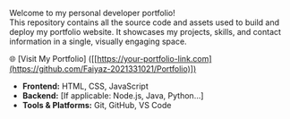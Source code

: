 Welcome to my personal developer portfolio!  
This repository contains all the source code and assets used to build and deploy my portfolio website. It showcases my projects, skills, and contact information in a single, visually engaging space.

🌐 [Visit My Portfolio] ([[https://your-portfolio-link.com](https://github.com/Faiyaz-2021331021/Portfolio)])

- **Frontend:** HTML, CSS, JavaScript
- **Backend:** [If applicable: Node.js, Java, Python...]
- **Tools & Platforms:** Git, GitHub, VS Code
